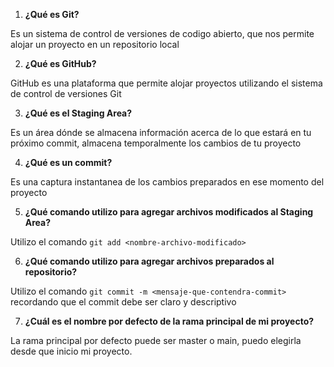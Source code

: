 1. **¿Qué es Git?**

Es un sistema de control de versiones de codigo abierto, que nos permite alojar un proyecto en un repositorio local

2. **¿Qué es GitHub?**

GitHub es una plataforma que permite alojar proyectos utilizando el sistema de control de versiones Git

3. **¿Qué es el Staging Area?**

Es un área dónde se almacena información acerca de lo que estará en tu próximo commit, almacena temporalmente los cambios de tu proyecto

4. **¿Qué es un commit?**

Es una captura instantanea de los cambios preparados en ese momento del proyecto

5. **¿Qué comando utilizo para agregar archivos modificados al Staging Area?**

Utilizo el comando `git add <nombre-archivo-modificado>`

6. **¿Qué comando utilizo para agregar archivos preparados al repositorio?**

Utilizo el comando `git commit -m <mensaje-que-contendra-commit>` recordando que el commit debe ser claro y descriptivo

7. **¿Cuál es el nombre por defecto de la rama principal de mi proyecto?**

La rama principal por defecto puede ser master o main, puedo elegirla desde que inicio mi proyecto.